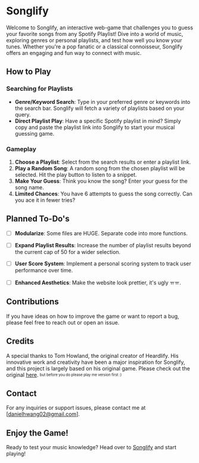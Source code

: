 # Songlify

Welcome to Songlify, an interactive web-game that challenges you to guess your favorite songs from any Spotify Playlist! Dive into a world of music, exploring genres or personal playlists, and test how well you know your tunes. Whether you're a pop fanatic or a classical connoisseur, Songlify offers an engaging and fun way to connect with music.

## How to Play

### Searching for Playlists
- **Genre/Keyword Search**: Type in your preferred genre or keywords into the search bar. Songlify will fetch a variety of playlists based on your query.
- **Direct Playlist Play**: Have a specific Spotify playlist in mind? Simply copy and paste the playlist link into Songlify to start your musical guessing game.

### Gameplay
1. **Choose a Playlist**: Select from the search results or enter a playlist link.
2. **Play a Random Song**: A random song from the chosen playlist will be selected. Hit the play button to listen to a snippet.
3. **Make Your Guess**: Think you know the song? Enter your guess for the song name.
4. **Limited Chances**: You have 6 attempts to guess the song correctly. Can you ace it in fewer tries?

## Planned To-Do's
- [ ] **Modularize**: Some files are HUGE. Separate code into more functions.
- [ ] **Expand Playlist Results**: Increase the number of playlist results beyond the current cap of 50 for a wider selection.
- [ ] **User Score System**: Implement a personal scoring system to track user performance over time.
- [ ] **Enhanced Aesthetics**: Make the website look prettier, it's ugly ㅠㅠ.



## Contributions
If you have ideas on how to improve the game or want to report a bug, please feel free to reach out or open an issue.

## Credits
A special thanks to Tom Howland, the original creator of Heardlify. His innovative work and creativity have been a major inspiration for Songlify, and this project is largely based on his original game. Please check out the original [here](https://heardlify.app/). <sub><sup>but before you do please play me version first :)</sup></sub>

## Contact
For any inquiries or support issues, please contact me at [danielhwang02@gmail.com].

## Enjoy the Game!
Ready to test your music knowledge? Head over to [Songlify](https://songlify.hwangapp.com/) and start playing!